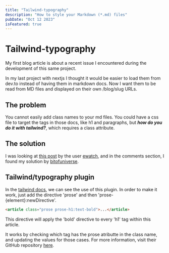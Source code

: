 ```yaml
---
title: "Tailwind-typography"
description: "How to style your Markdown (*.md) files"
pubDate: "Oct 12 2023"
isFeatured: true
---
```


# Tailwind-typography

My first blog article is about a recent issue I encountered during the development of this same project.

In my last project with nextjs I thought it would be easier to load them from dev.to instead of having them in markdown docs. Now I want them to be read from MD files and displayed on their own /blog/slug URLs.

## The problem

You cannot easily add class names to your md files. You could have a css file to target the tags in those docs, like h1 and paragraphs, but **_how do you do it with tailwind?_**, which requires a class attribute.

## The solution

I was looking at [this post](https://dev.to/ewatch/styling-markdown-generated-html-with-tailwind-css-and-parsedown-328d) by the user [ewatch](https://dev.to/ewatch), and in the comments section, I found my solution by [bitofuniverse](https://dev.to/bitofuniverse).

## Tailwind/typography plugin

In the [tailwind docs](https://tailwindcss.com/docs/typography-plugin), we can see the use of this plugin. In order to make it work, just add the directive 'prose' and then 'prose-{element}:newDirective'.

```html
<article class="prose prose-h1:text-bold">...</article>
```

This directive will apply the 'bold' directive to every 'h1' tag within this article.

It works by checking which tag has the prose atributte in the class name, and updating the values for those cases. For more information, visit their GitHub repository [here](https://github.com/tailwindlabs/tailwindcss-typography/blob/master/src/index.js).
